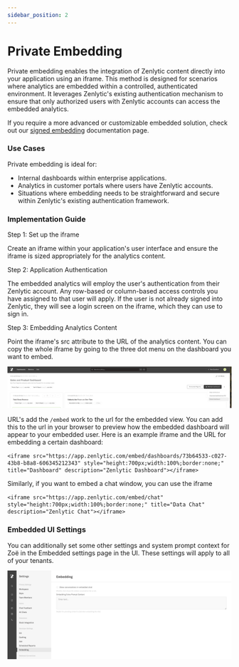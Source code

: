 ```yaml
---
sidebar_position: 2
---
```


# Private Embedding


Private embedding enables the integration of Zenlytic content directly into your application using an iframe. This method is designed for scenarios where analytics are embedded within a controlled, authenticated environment. It leverages Zenlytic's existing authentication mechanism to ensure that only authorized users with Zenlytic accounts can access the embedded analytics.

If you require a more advanced or customizable embedded solution, check out our [signed embedding](./3_signed_embedding.md) documentation page.

### **Use Cases**

Private embedding is ideal for:

- Internal dashboards within enterprise applications.
- Analytics in customer portals where users have Zenlytic accounts.
- Situations where embedding needs to be straightforward and secure within Zenlytic's existing authentication framework.


### **Implementation Guide**


Step 1: Set up the iframe

Create an iframe within your application's user interface and ensure the iframe is sized appropriately for the analytics content.


Step 2: Application Authentication

The embedded analytics will employ the user's authentication from their Zenlytic account. Any row-based or column-based access controls you have assigned to that user will apply. If the user is not already signed into Zenlytic, they will see a login screen on the iframe, which they can use to sign in.


Step 3: Embedding Analytics Content

Point the iframe's src attribute to the URL of the analytics content. You can copy the whole iframe by going to the three dot menu on the dashboard you want to embed.

![embed-content-menu](../assets/embed-dashboard-menu.png)

URL's add the `/embed` work to the url for the embedded view. You can add this to the url in your browser to preview how the embedded dashboard will appear to your embedded user. Here is an example iframe and the URL for embedding a certain dashboard:

```
<iframe src="https://app.zenlytic.com/embed/dashboards/73b64533-c027-43b8-b8a8-606345212343" style="height:700px;width:100%;border:none;" title="Dashboard" description="Zenlytic Dashboard"></iframe>
```

Similarly, if you want to embed a chat window, you can use the iframe 

```
<iframe src="https://app.zenlytic.com/embed/chat" style="height:700px;width:100%;border:none;" title="Data Chat" description="Zenlytic Chat"></iframe>
```

### Embedded UI Settings

You can additionally set some other settings and system prompt context for Zoë in the Embedded settings page in the UI. These settings will apply to all of your tenants.

![embedded-ui-settings](../assets/embedded-ui-settings.png)
